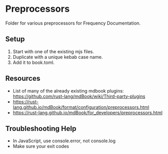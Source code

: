 # Preprocessors

Folder for various preprocessors for Frequency Documentation.

## Setup

1. Start with one of the existing mjs files.
2. Duplicate with a unique kebab case name.
3. Add it to book.toml.

## Resources

- List of many of the already existing mdbook plugins: https://github.com/rust-lang/mdBook/wiki/Third-party-plugins
- https://rust-lang.github.io/mdBook/format/configuration/preprocessors.html
- https://rust-lang.github.io/mdBook/for_developers/preprocessors.html

## Troubleshooting Help

- In JavaScript, use console.error, not console.log
- Make sure your exit codes
